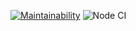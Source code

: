 [![Maintainability](https://api.codeclimate.com/v1/badges/d92b80aff1f0f39c8f38/maintainability)](https://codeclimate.com/github/Rasskris/frontend-project-lvl2/maintainability)
![Node CI](https://github.com/Rasskris/frontend-project-lvl2/workflows/Node%20CI/badge.svg)